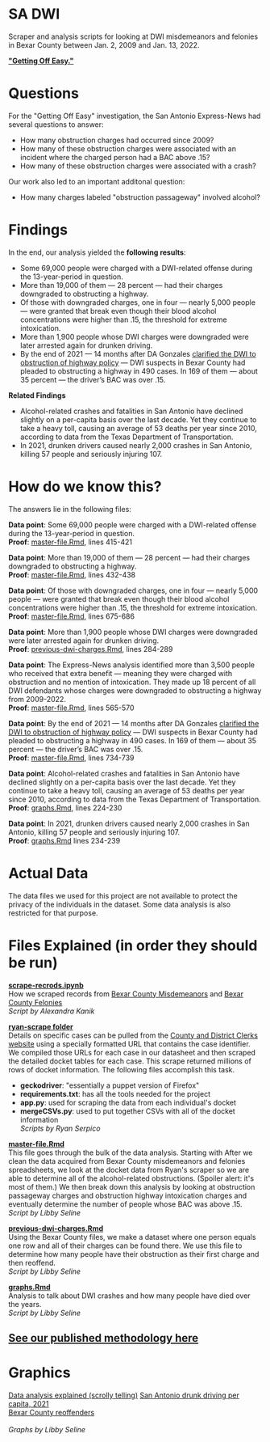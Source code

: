 # SA DWI
Scraper and analysis scripts for looking at DWI misdemeanors and felonies in Bexar County between Jan. 2, 2009 and Jan. 13, 2022.

**["Getting Off Easy."](https://www.expressnews.com/news/local/article/DWI-cases-San-Antonio-17577179.php)**

# Questions

For the "Getting Off Easy" investigation, the San Antonio Express-News had several questions to answer:
* How many obstruction charges had occurred since 2009?
* How many of these obstruction charges were associated with an incident where the charged person had a BAC above .15?
* How many of these obstruction charges were associated with a crash?

Our work also led to an important additonal question: 
* How many charges labeled "obstruction passageway" involved alcohol? 

# Findings

In the end, our analysis yielded the **following results**: 

* Some 69,000 people were charged with a DWI-related offense during the 13-year-period in question.
* More than 19,000 of them — 28 percent — had their charges downgraded to obstructing a highway.
* Of those with downgraded charges, one in four — nearly 5,000 people — were granted that break even though their blood alcohol concentrations were higher than .15, the threshold for extreme intoxication.
* More than 1,900 people whose DWI charges were downgraded were later arrested again for drunken driving.
* By the end of 2021 — 14 months after DA Gonzales [clarified the DWI to obstruction of highway policy](https://www.expressnews.com/news/local/article/DWI-cases-San-Antonio-17577179.php?sid=5bbcfeda3f92a45e831e32f4&utm_source=newsletter&utm_medium=email&utm_content=news_a&utm_campaign=SAEN_TopStories#photo-23155916:~:text=Gonzales%20wrote%20that%20the%20reduced%20charge%20was%20appropriate%20when%3A) — DWI suspects in Bexar County had pleaded to obstructing a highway in 490 cases. In 169 of them — about 35 percent — the driver’s BAC was over .15.

**Related Findings**
* Alcohol-related crashes and fatalities in San Antonio have declined slightly on a per-capita basis over the last decade. Yet they continue to take a heavy toll, causing an average of 53 deaths per year since 2010, according to data from the Texas Department of Transportation.
* In 2021, drunken drivers caused nearly 2,000 crashes in San Antonio, killing 57 people and seriously injuring 107.

# How do we know this? 

The answers lie in the following files:

**Data point**: Some 69,000 people were charged with a DWI-related offense during the 13-year-period in question.<br> 
**Proof**: [master-file.Rmd](https://github.com/Houston-Chronicle/sa-obstruct/blob/main/code/master-file.Rmd), lines 415-421

**Data point**: More than 19,000 of them — 28 percent — had their charges downgraded to obstructing a highway.<br> 
**Proof**: [master-file.Rmd](https://github.com/Houston-Chronicle/sa-obstruct/blob/main/code/master-file.Rmd), lines 432-438

**Data point**: Of those with downgraded charges, one in four — nearly 5,000 people — were granted that break even though their blood alcohol concentrations were higher than .15, the threshold for extreme intoxication.<br> 
**Proof**: [master-file.Rmd](https://github.com/Houston-Chronicle/sa-obstruct/blob/main/code/master-file.Rmd), lines 675-686

**Data point**: More than 1,900 people whose DWI charges were downgraded were later arrested again for drunken driving.<br> 
**Proof**: [previous-dwi-charges.Rmd](https://github.com/Houston-Chronicle/sa-obstruct/blob/main/code/previous-dwi-charges.Rmd), lines 284-289

**Data point**: The Express-News analysis identified more than 3,500 people who received that extra benefit — meaning they were charged with obstruction and no mention of intoxication. They made up 18 percent of all DWI defendants whose charges were downgraded to obstructing a highway from 2009-2022. <br> 
**Proof**: [master-file.Rmd](https://github.com/Houston-Chronicle/sa-obstruct/blob/main/code/master-file.Rmd), lines 565-570

**Data point**: By the end of 2021 — 14 months after DA Gonzales [clarified the DWI to obstruction of highway policy](https://www.expressnews.com/news/local/article/DWI-cases-San-Antonio-17577179.php?sid=5bbcfeda3f92a45e831e32f4&utm_source=newsletter&utm_medium=email&utm_content=news_a&utm_campaign=SAEN_TopStories#photo-23155916:~:text=Gonzales%20wrote%20that%20the%20reduced%20charge%20was%20appropriate%20when%3A) — DWI suspects in Bexar County had pleaded to obstructing a highway in 490 cases. In 169 of them — about 35 percent — the driver’s BAC was over .15. <br>
**Proof**: [master-file.Rmd](https://github.com/Houston-Chronicle/sa-obstruct/blob/main/code/master-file.Rmd), lines 734-739

**Data point**: Alcohol-related crashes and fatalities in San Antonio have declined slightly on a per-capita basis over the last decade. Yet they continue to take a heavy toll, causing an average of 53 deaths per year since 2010, according to data from the Texas Department of Transportation. <br>
**Proof**: [graphs.Rmd](https://github.com/Houston-Chronicle/sa-obstruct/blob/main/code/graphs.Rmd), lines 224-230

**Data point**: In 2021, drunken drivers caused nearly 2,000 crashes in San Antonio, killing 57 people and seriously injuring 107.<br>
**Proof**: [graphs.Rmd](https://github.com/Houston-Chronicle/sa-obstruct/blob/main/code/graphs.Rmd) lines 234-239

# Actual Data
The data files we used for this project are not available to protect the privacy of the individuals in the dataset. Some data analysis is also restricted for that purpose. 

# Files Explained (in order they should be run)

**[scrape-recrods.ipynb](https://github.com/Houston-Chronicle/sa-obstruct/blob/main/code/scrape-recrods.ipynb)** <br>
How we scraped records from [Bexar County Misdemeanors](https://www.bexar.org/2923/Misdemeanor-Records) and [Bexar County Felonies](https://www.bexar.org/2988/Online-District-Clerk-Criminal-Records) <br>
*Script by Alexandra Kanik*

**[ryan-scrape folder](https://github.com/Houston-Chronicle/sa-obstruct/tree/main/code/ryan-scrape)** <br>
Details on specific cases can be pulled from the [County and District Clerks website](https://search.bexar.org/) using a specially formatted URL that contains the case identifier. We compiled those URLs for each case in our datasheet and then scraped the detailed docket tables for each case. This scrape returned millions of rows of docket information. The following files accomplish this task.
* **geckodriver**: "essentially a puppet version of Firefox"
* **requirements.txt**: has all the tools needed for the project
* **app.py**: used for scraping the data from each individual's docket
* **mergeCSVs.py**: used to put together CSVs with all of the docket information <br>
*Scripts by Ryan Serpico*

**[master-file.Rmd](https://github.com/Houston-Chronicle/sa-obstruct/blob/main/code/master-file.Rmd)** <br>
This file goes through the bulk of the data analysis. Starting with After we clean the data acquired from Bexar County misdemeanors and felonies spreadsheets, we look at the docket data from Ryan's scraper so we are able to determine all of the alcohol-related obstructions. (Spoiler alert: it's most of them.) We then break down this analysis by looking at obstruction passageway charges and obstruction highway intoxication charges and eventually determine the number of people whose BAC was above .15. <br>
*Script by Libby Seline*

**[previous-dwi-charges.Rmd](https://github.com/Houston-Chronicle/sa-obstruct/blob/main/code/previous-dwi-charges.Rmd)** <br>
Using the Bexar County files, we make a dataset where one person equals one row and all of their charges can be found there. We use this file to determine how many people have their obstruction as their first charge and then reoffend. <br>
*Script by Libby Seline*

**[graphs.Rmd](https://github.com/Houston-Chronicle/sa-obstruct/blob/main/code/graphs.Rmd)** <br>
Analysis to talk about DWI crashes and how many people have died over the years. <br>
*Script by Libby Seline*

## [See our published methodology here](https://www.expressnews.com/news/local/article/DWI-investigation-San-Antonio-Express-News-17586446.php)

# Graphics
[Data analysis explained (scrolly telling)](https://www.expressnews.com/news/local/article/DWI-cases-San-Antonio-17577179.php#:~:text=Here%27s%20what%20we%20found%3A)
[San Antonio drunk driving per capita, 2021](https://public.flourish.studio/visualisation/11250262/) <br>
[Bexar County reoffenders](https://www.datawrapper.de/_/Zm8co/) <br>
<br>
*Graphs by Libby Seline*
